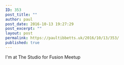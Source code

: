 ```yaml
---
ID: 353
post_title: ""
author: paul
post_date: 2016-10-13 19:27:29
post_excerpt: ""
layout: post
permalink: https://paultibbetts.uk/2016/10/13/353/
published: true
---
```

I'm at The Studio for Fusion Meetup